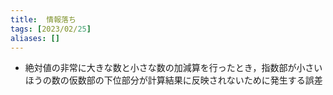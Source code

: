 ```yaml
---
title:  情報落ち
tags: [2023/02/25]
aliases: []
---
```


- 絶対値の非常に大きな数と小さな数の加減算を行ったとき，指数部が小さいほうの数の仮数部の下位部分が計算結果に反映されないために発生する誤差